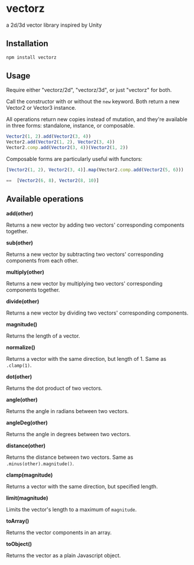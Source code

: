 vectorz
=============

a 2d/3d vector library inspired by Unity

Installation
------------

``` bash
npm install vectorz
```

Usage
-----

Require either "vectorz/2d", "vectorz/3d", or just "vectorz" for both.

Call the constructor with or without the `new` keyword. Both return a new Vector2 or Vector3 instance.

All operations return new copies instead of mutation, and they're available in three forms: standalone, instance, or composable.

``` javascript
Vector2(1, 2).add(Vector2(3, 4))
Vector2.add(Vector2(1, 2), Vector2(3, 4))
Vector2.comp.add(Vector2(3, 4))(Vector2(1, 2))
```

Composable forms are particularly useful with functors:

``` javascript
[Vector2(1, 2), Vector2(3, 4)].map(Vector2.comp.add(Vector2(5, 6)))

==  [Vector2(6, 8), Vector2(8, 10)]
```

Available operations
--------------------

**add(other)**

Returns a new vector by adding two vectors' corresponding components together.

**sub(other)**

Returns a new vector by subtracting two vectors' corresponding components from each other.

**multiply(other)**

Returns a new vector by multiplying two vectors' corresponding components together.

**divide(other)**

Returns a new vector by dividing two vectors' corresponding components.

**magnitude()**

Returns the length of a vector.

**normalize()**

Returns a vector with the same direction, but length of 1. Same as `.clamp(1)`.

**dot(other)**

Returns the dot product of two vectors.

**angle(other)**

Returns the angle in radians between two vectors.

**angleDeg(other)**

Returns the angle in degrees between two vectors.

**distance(other)**

Returns the distance between two vectors. Same as `.minus(other).magnitude()`.

**clamp(magnitude)**

Returns a vector with the same direction, but specified length.

**limit(magnitude)**

Limits the vector's length to a maximum of `magnitude`.

**toArray()**

Returns the vector components in an array.

**toObject()**

Returns the vector as a plain Javascript object.